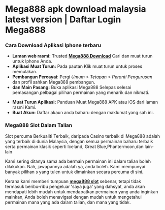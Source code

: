 <h1>Mega888 apk download malaysia latest version | Daftar Login Mega888</h1>
<p>
    <amp-img src="https://mega888cl.com/assets/MEGA888CL.webp" alt="mega888" width="244" height="160" layout="fixed"></amp-img>
</p>

<h3> Cara Download Aplikasi Iphone terbaru</h3>
<ul>
    <li><strong>Laman web rasmi:</strong> Trusted <a href="https://mega888cl.com/" title="Mega888 Download" target="_blank" rel="noopener noreferrer" aria-label="muat turun mega888"><strong>Mega888 Download</strong></a> Cari dan muat turun untuk Iphone Anda.</li>
    <li><strong>Aplikasi Muat Turun:</strong> Pada pautan Klik muat turun untuk proses memulakan.</li>
    <li><strong>Pembangun Percayai:</strong> Pergi <em>Umum > Tetapan > Peranti Pengurusan</em> dan profil sahkan Mega888 pembangun.</li>
    <li><strong>dan Main Pasang:</strong> Buka aplikasi Mega888 Selepas selesai pemasangan,pelbagai pilihan permainan yang menarik dan nikmati.</li>
</ul>
<ul>
    <li><strong>Muat Turun Aplikasi:</strong> Panduan Muat Mega888 APK atau iOS dari laman rasmi Kami.</li>
    <li><strong>Buat Akun:</strong> Daftar akaun anda baharu dengan maklumat yang sah ini.</li>
</ul>
<h3> Mega888 Slot Dalam Talian </h3>

<p> Slot percuma Berkualiti Terbaik, daripada Casino terbaik di Mega888
adalah yang terbaik di dunia Malaysia, dengan semua permainan baharu terbaik serta permainan klasik seperti Iceland, Great Blue,Phantermoon,dan lain-lain</p>

<p> Kami sering ditanya sama ada bermain permainan ini dalam talian boleh dilakukan. Nah, jawapannya adalah ya, anda boleh. Kami mempunyai banyak pilihan s yang tulen untuk dimainkan secara percuma di sini.</p>

<p> Kerana kami memberi tumpuan <a href="https://mega888cl.com/" title="Mega888 Download" target="_blank" rel="noopener noreferrer" aria-label="muat turun mega888"><strong>mega888 slot</strong></a> sebenar, tetapi tidak termasuk beribu-ribu pengeluar 'saya juga' yang dahsyat, anda akan mendapati lebih mudah untuk mendapatkan permainan yang anda inginkan mainkan, Anda boleh menavigasi dengan mudah untuk mengetahui permainan mana yang ada dalam talian, dan mana yang tidak.</p>
